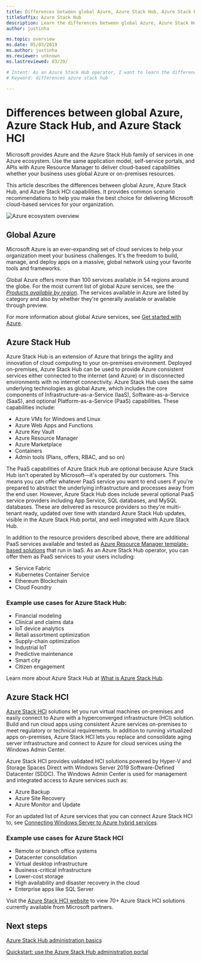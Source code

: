 ```yaml
---
title: Differences between global Azure, Azure Stack Hub, Azure Stack HCI
titleSuffix: Azure Stack Hub 
description: Learn the differences between global Azure, Azure Stack Hub, and Azure Stack HCI.
author: justinha

ms.topic: overview
ms.date: 05/03/2019
ms.author: justinha
ms.reviewer: unknown
ms.lastreviewed: 03/29/

# Intent: As an Azure Stack Hub operator, I want to learn the differences between global Azure, Azure Stack Hub, and Azure Stack HCI.
# Keyword: differences azure stack hub

---
```



# Differences between global Azure, Azure Stack Hub, and Azure Stack HCI

Microsoft provides Azure and the Azure Stack Hub family of services in one Azure ecosystem. Use the same application model, self-service portals, and APIs with Azure Resource Manager to deliver cloud-based capabilities whether your business uses global Azure or on-premises resources.

This article describes the differences between global Azure, Azure Stack Hub, and Azure Stack HCI capabilities. It provides common scenario recommendations to help you make the best choice for delivering Microsoft cloud-based services for your organization.

![Azure ecosystem overview](./media/compare-azure-azure-stack/azure-family.png)

## Global Azure

Microsoft Azure is an ever-expanding set of cloud services to help your organization meet your business challenges. It's the freedom to build, manage, and deploy apps on a massive, global network using your favorite tools and frameworks.

Global Azure offers more than 100 services available in 54 regions around the globe. For the most current list of global Azure services, see the [*Products available by region*](https://azure.microsoft.com/regions/services). The services available in Azure are listed by category and also by whether they're generally available or available through preview.

For more information about global Azure services, see [Get started with Azure](https://docs.microsoft.com/azure/#pivot=get-started&panel=get-started1).

## Azure Stack Hub

Azure Stack Hub is an extension of Azure that brings the agility and innovation of cloud computing to your on-premises environment. Deployed on-premises, Azure Stack Hub can be used to provide Azure consistent services either connected to the internet (and Azure) or in disconnected environments with no internet connectivity. Azure Stack Hub uses the same underlying technologies as global Azure, which includes the core components of Infrastructure-as-a-Service (IaaS), Software-as-a-Service (SaaS), and optional Platform-as-a-Service (PaaS) capabilities. These capabilities include:

- Azure VMs for Windows and Linux
- Azure Web Apps and Functions
- Azure Key Vault
- Azure Resource Manager
- Azure Marketplace
- Containers
- Admin tools (Plans, offers, RBAC, and so on)

The PaaS capabilities of Azure Stack Hub are optional because Azure Stack Hub isn't operated by Microsoft—it's operated by our customers. This means you can offer whatever PaaS service you want to end users if you're prepared to abstract the underlying infrastructure and processes away from the end user. However, Azure Stack Hub does include several optional PaaS service providers including App Service, SQL databases, and MySQL databases. These are delivered as resource providers so they're multi-tenant ready, updated over time with standard Azure Stack Hub updates, visible in the Azure Stack Hub portal, and well integrated with Azure Stack Hub.

In addition to the resource providers described above, there are additional PaaS services available and tested as [Azure Resource Manager template-based solutions](https://github.com/Azure/AzureStack-QuickStart-Templates) that run in IaaS. As an Azure Stack Hub operator, you can offer them as PaaS services to your users including:

- Service Fabric
- Kubernetes Container Service
- Ethereum Blockchain
- Cloud Foundry

### Example use cases for Azure Stack Hub:

- Financial modeling
- Clinical and claims data
- IoT device analytics
- Retail assortment optimization
- Supply-chain optimization
- Industrial IoT
- Predictive maintenance
- Smart city
- Citizen engagement

Learn more about Azure Stack Hub at [What is Azure Stack Hub](azure-stack-overview.md).

## Azure Stack HCI

[Azure Stack HCI](../hci/overview.md) solutions let you run virtual machines on-premises and easily connect to Azure with a hyperconverged infrastructure (HCI) solution. Build and run cloud apps using consistent Azure services on-premises to meet regulatory or technical requirements. In addition to running virtualized apps on-premises, Azure Stack HCI lets you replace and consolidate aging server infrastructure and connect to Azure for cloud services using the Windows Admin Center.

Azure Stack HCI provides validated HCI solutions powered by Hyper-V and Storage Spaces Direct with Windows Server 2019 Software-Defined Datacenter (SDDC). The Windows Admin Center is used for management and integrated access to Azure services such as:

- Azure Backup
- Azure Site Recovery
- Azure Monitor and Update

For an updated list of Azure services that you can connect Azure Stack HCI to, see [Connecting Windows Server to Azure hybrid services](https://docs.microsoft.com/windows-server/azure-hybrid-services/index).

### Example use cases for Azure Stack HCI

- Remote or branch office systems
- Datacenter consolidation
- Virtual desktop infrastructure
- Business-critical infrastructure
- Lower-cost storage
- High availability and disaster recovery in the cloud
- Enterprise apps like SQL Server

Visit the [Azure Stack HCI website](https://azure.microsoft.com/overview/azure-stack/hci/) to view 70+ Azure Stack HCI solutions currently available from Microsoft partners.

## Next steps

[Azure Stack Hub administration basics](azure-stack-manage-basics.md)

[Quickstart: use the Azure Stack Hub administration portal](azure-stack-manage-portals.md)
